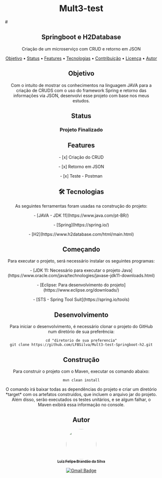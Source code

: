 <h1 align="center">Mult3-test</h1>#
<h2 align="center">Springboot e H2Database</h2>
<p align="center">Criação de um microserviço com CRUD e retorno em JSON</p>

<p align="center">
 <a href="#objetivo">Objetivo</a> •
 <a href="#status">Status</a> • 
 <a href="#features">Features</a> • 
 <a href="#tecnologias">Tecnologias</a> • 
 <a href="#contribuicao">Contribuição</a> • 
 <a href="#licenc-a">Licença</a> • 
 <a href="#autor">Autor</a>
</p>

<h2 align="center">Objetivo</h2> 
<p align="center">Com o intuito de mostrar os conhecimentos na linguagem JAVA para a criação de CRUDS com o uso do framework Spring e retorno das informações via JSON, desenvolvi esse projeto com base nos meus estudos.</p>

<h2 align="center">Status</h2>
<h3 align="center"> 
	  Projeto Finalizado 
</h3>

<h2 align="center">Features</h2> 
<p align="center">- [x] Criação do CRUD</p>
<p align="center">- [x] Retorno em JSON</p>
<p align="center">- [x] Teste - Postman</p>

<h2 align="center">🛠 Tecnologias</h2>
<p align="center">As seguintes ferramentas foram usadas na construção do projeto:</p>

<p align="center">- [JAVA - JDK 11](https://www.java.com/pt-BR/)</p>
<p align="center">- [Spring](https://spring.io/)</p>
<p align="center">- [H2](https://www.h2database.com/html/main.html)</p>

<h2 align="center">Começando</h2>

<p align="center">Para executar o projeto, será necessário instalar os seguintes programas:</p>

<p align="center">- [JDK 11: Necessário para executar o projeto Java](https://www.oracle.com/java/technologies/javase-jdk11-downloads.html)</p>
<p align="center">- [Eclipse: Para desenvolvimento do projeto](https://www.eclipse.org/downloads/)</p>
<p align="center">- [STS - Spring Tool Suit](https://spring.io/tools)</p>

<h2 align="center">Desenvolvimento</h2>

<div align="center">
<p align="center">Para iniciar o desenvolvimento, é necessário clonar o projeto do GitHub num diretório de sua preferência:</p>

```shell
cd "diretorio de sua preferencia"
git clone https://github.com/LFBSilva/Mult3-test-Springboot-h2.git
```
</div>


<h2 align="center">Construção</h2>
<div align="center">
<p align="center">Para construir o projeto com o Maven, executar os comando abaixo:</p>

```shell
mvn clean install
```

<p align="center">O comando irá baixar todas as dependências do projeto e criar um diretório *target* com os artefatos construídos, que incluem o arquivo jar do projeto. Além disso, serão executados os testes unitários, e se algum falhar, o Maven exibirá essa informação no console.</p>
</div>
<h2 align="center">Autor</h2>
<div align="center">
<a href="https://www.linkedin.com/in/luiz-felipe-brand%C3%A3o-a5095b77/">
 <img style="border-radius: 50%;" src="https://media-exp1.licdn.com/dms/image/C4D03AQHYOda_w4AZTw/profile-displayphoto-shrink_800_800/0/1609942239189?e=1633564800&v=beta&t=YXusINZX3sLUnBYYEQ67X4kBMWS56fC9Tm8ALEGvAnU" width="100px;" alt=""/>
 <br />
 <sub><b>Luiz Felipe Brandão da Silva</b></sub></a> <a href="https://www.linkedin.com/in/luiz-felipe-brand%C3%A3o-a5095b77/"</a>

[![Gmail Badge](https://img.shields.io/badge/-lfbsilva.93@gmail.com-c14438?style=flat-square&logo=Gmail&logoColor=white&link=mailto:lfbsilva.93@gmail.com)](lfbsilva.93@gmail.com)
</div>
